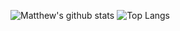 ![Matthew's github stats](https://github-readme-stats.vercel.app/api/top-langs/?username=Matthww&hide=html&hide_border=true) ![Top Langs](https://github-readme-stats.vercel.app/api?username=Matthww&show_icons=true&hide_border=true&count_private=true&line_height=32)

<!--
**Matthww/Matthww** is a ✨ _special_ ✨ repository because its `README.md` (this file) appears on your GitHub profile.

Here are some ideas to get you started:

- 🔭 I’m currently working on ...
- 🌱 I’m currently learning ...
- 👯 I’m looking to collaborate on ...
- 🤔 I’m looking for help with ...
- 💬 Ask me about ...
- 📫 How to reach me: ...
- 😄 Pronouns: ...
- ⚡ Fun fact: ...
-->
